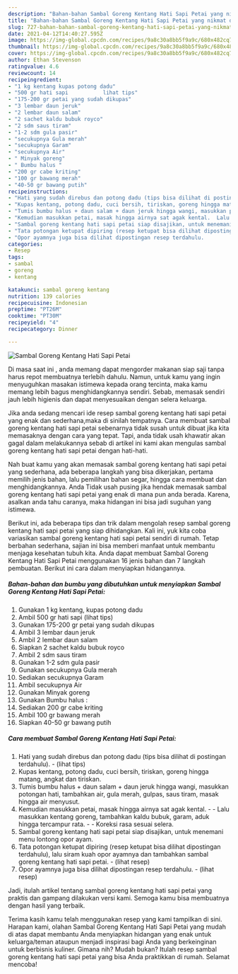 ```yaml
---
description: "Bahan-bahan Sambal Goreng Kentang Hati Sapi Petai yang nikmat dan Mudah Dibuat"
title: "Bahan-bahan Sambal Goreng Kentang Hati Sapi Petai yang nikmat dan Mudah Dibuat"
slug: 727-bahan-bahan-sambal-goreng-kentang-hati-sapi-petai-yang-nikmat-dan-mudah-dibuat
date: 2021-04-12T14:40:27.595Z
image: https://img-global.cpcdn.com/recipes/9a8c30a8bb5f9a9c/680x482cq70/sambal-goreng-kentang-hati-sapi-petai-foto-resep-utama.jpg
thumbnail: https://img-global.cpcdn.com/recipes/9a8c30a8bb5f9a9c/680x482cq70/sambal-goreng-kentang-hati-sapi-petai-foto-resep-utama.jpg
cover: https://img-global.cpcdn.com/recipes/9a8c30a8bb5f9a9c/680x482cq70/sambal-goreng-kentang-hati-sapi-petai-foto-resep-utama.jpg
author: Ethan Stevenson
ratingvalue: 4.6
reviewcount: 14
recipeingredient:
- "1 kg kentang kupas potong dadu"
- "500 gr hati sapi           lihat tips"
- "175-200 gr petai yang sudah dikupas"
- "3 lembar daun jeruk"
- "2 lembar daun salam"
- "2 sachet kaldu bubuk royco"
- "2 sdm saus tiram"
- "1-2 sdm gula pasir"
- "secukupnya Gula merah"
- "secukupnya Garam"
- "secukupnya Air"
- " Minyak goreng"
- " Bumbu halus "
- "200 gr cabe kriting"
- "100 gr bawang merah"
- "40-50 gr bawang putih"
recipeinstructions:
- "Hati yang sudah direbus dan potong dadu (tips bisa dilihat di postingan terdahulu).           (lihat tips)"
- "Kupas kentang, potong dadu, cuci bersih, tiriskan, goreng hingga matang, angkat dan tiriskan."
- "Tumis bumbu halus + daun salam + daun jeruk hingga wangi, masukkan potongan hati, tambahkan air, gula merah, gulpas, saus tiram, masak hingga air menyusut."
- "Kemudian masukkan petai, masak hingga airnya sat agak kental.  Lalu masukkan kentang goreng, tambahkan kaldu bubuk, garam, aduk hingga tercampur rata.  Koreksi rasa sesuai selera."
- "Sambal goreng kentang hati sapi petai siap disajikan, untuk menemani menu lontong opor ayam."
- "Tata potongan ketupat dipiring (resep ketupat bisa dilihat dipostingan terdahulu), lalu siram kuah opor ayamnya dan tambahkan sambal goreng kentang hati sapi petai.           (lihat resep)"
- "Opor ayamnya juga bisa dilihat dipostingan resep terdahulu.           (lihat resep)"
categories:
- Resep
tags:
- sambal
- goreng
- kentang

katakunci: sambal goreng kentang 
nutrition: 139 calories
recipecuisine: Indonesian
preptime: "PT26M"
cooktime: "PT30M"
recipeyield: "4"
recipecategory: Dinner

---
```



![Sambal Goreng Kentang Hati Sapi Petai](https://img-global.cpcdn.com/recipes/9a8c30a8bb5f9a9c/680x482cq70/sambal-goreng-kentang-hati-sapi-petai-foto-resep-utama.jpg)

Di masa  saat ini , anda memang dapat mengorder makanan siap saji tanpa harus repot membuatnya terlebih dahulu. Namun, untuk kamu yang ingin menyuguhkan masakan istimewa kepada orang tercinta, maka kamu memang lebih bagus menghidangkannya sendiri. Sebab, memasak sendiri jauh lebih higienis dan dapat menyesuaikan dengan selera keluarga.

Jika anda sedang mencari ide resep sambal goreng kentang hati sapi petai yang enak dan sederhana,maka di sinilah tempatnya. Cara membuat sambal goreng kentang hati sapi petai  sebenarnya tidak susah untuk dibuat jika kita memasaknya dengan cara yang tepat. Tapi, anda tidak usah khawatir akan gagal dalam melakukannya 
sebab di artikel ini kami akan mengulas sambal goreng kentang hati sapi petai dengan hati-hati.  



Nah buat kamu yang akan memasak sambal goreng kentang hati sapi petai yang sederhana, ada beberapa langkah yang bisa dikerjakan, pertama memilih jenis bahan, lalu pemilihan bahan segar, hingga cara membuat dan menghidangkannya. Anda Tidak usah pusing jika hendak memasak sambal goreng kentang hati sapi petai yang enak di mana pun anda berada. Karena, asalkan anda  tahu caranya, maka hidangan ini bisa jadi suguhan yang istimewa.

Berikut ini, ada beberapa tips dan trik dalam mengolah resep sambal goreng kentang hati sapi petai yang siap dihidangkan. Kali ini, yuk kita coba variasikan sambal goreng kentang hati sapi petai sendiri di rumah. Tetap berbahan sederhana, sajian ini bisa memberi manfaat untuk membantu menjaga kesehatan tubuh kita. Anda dapat membuat Sambal Goreng Kentang Hati Sapi Petai menggunakan 16 jenis bahan dan 7 langkah pembuatan. Berikut ini cara dalam menyiapkan hidangannya.

<!--inarticleads1-->

##### Bahan-bahan dan bumbu yang dibutuhkan untuk menyiapkan Sambal Goreng Kentang Hati Sapi Petai:

1. Gunakan 1 kg kentang, kupas potong dadu
1. Ambil 500 gr hati sapi           (lihat tips)
1. Gunakan 175-200 gr petai yang sudah dikupas
1. Ambil 3 lembar daun jeruk
1. Ambil 2 lembar daun salam
1. Siapkan 2 sachet kaldu bubuk royco
1. Ambil 2 sdm saus tiram
1. Gunakan 1-2 sdm gula pasir
1. Gunakan secukupnya Gula merah
1. Sediakan secukupnya Garam
1. Ambil secukupnya Air
1. Gunakan  Minyak goreng
1. Gunakan  Bumbu halus :
1. Sediakan 200 gr cabe kriting
1. Ambil 100 gr bawang merah
1. Siapkan 40-50 gr bawang putih




<!--inarticleads2-->

##### Cara membuat Sambal Goreng Kentang Hati Sapi Petai:

1. Hati yang sudah direbus dan potong dadu (tips bisa dilihat di postingan terdahulu). -           (lihat tips)
1. Kupas kentang, potong dadu, cuci bersih, tiriskan, goreng hingga matang, angkat dan tiriskan.
1. Tumis bumbu halus + daun salam + daun jeruk hingga wangi, masukkan potongan hati, tambahkan air, gula merah, gulpas, saus tiram, masak hingga air menyusut.
1. Kemudian masukkan petai, masak hingga airnya sat agak kental. -  - Lalu masukkan kentang goreng, tambahkan kaldu bubuk, garam, aduk hingga tercampur rata. -  - Koreksi rasa sesuai selera.
1. Sambal goreng kentang hati sapi petai siap disajikan, untuk menemani menu lontong opor ayam.
1. Tata potongan ketupat dipiring (resep ketupat bisa dilihat dipostingan terdahulu), lalu siram kuah opor ayamnya dan tambahkan sambal goreng kentang hati sapi petai. -           (lihat resep)
1. Opor ayamnya juga bisa dilihat dipostingan resep terdahulu. -           (lihat resep)




Jadi, itulah artikel tentang  sambal goreng kentang hati sapi petai  yang praktis dan gampang dilakukan versi kami. Semoga kamu bisa membuatnya dengan hasil yang terbaik. 

Terima kasih kamu telah menggunakan resep yang kami tampilkan di sini. Harapan kami, olahan  Sambal Goreng Kentang Hati Sapi Petai yang mudah di atas dapat membantu Anda menyiapkan hidangan yang enak untuk keluarga/teman ataupun menjadi inspirasi bagi Anda yang berkeinginan untuk berbisnis kuliner. Gimana nih? Mudah bukan? Itulah resep sambal goreng kentang hati sapi petai yang bisa Anda praktikkan di rumah. Selamat mencoba!

